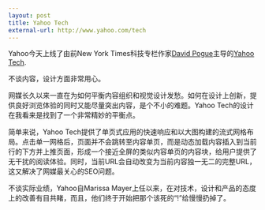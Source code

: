```yaml
---
layout: post
title: Yahoo Tech
external-url: http://www.yahoo.com/tech
---
```


Yahoo今天上线了由前New York Times科技专栏作家[David Pogue](http://www.davidpogue.com/)主导的[Yahoo Tech](http://www.yahoo.com/tech).

不谈内容，设计方面非常用心。

网媒长久以来一直在为如何平衡内容组织和视觉设计发愁。如何在设计上创新，提供良好浏览体验的同时又能尽量突出内容，是个不小的难题。Yahoo Tech的设计在我看来是找到了一个非常精妙的平衡点。

简单来说，Yahoo Tech提供了单页式应用的快速响应和以大图构建的流式网格布局。点击单一网格后，页面并不会跳转至内容单页，而是动态加载内容插入到当前行的下方并上推页面，形成一个接近全屏的类似内容单页的内容块，给用户提供了无干扰的阅读体验。同时，当前URL会自动改变为当前内容独一无二的完整URL，这又解决了网媒最关心的SEO问题。

不谈实际业绩，Yahoo自Marissa Mayer上任以来，在对技术，设计和产品的态度上的改善有目共睹，而且，他们终于开始把那个该死的“!”给慢慢扔掉了。
